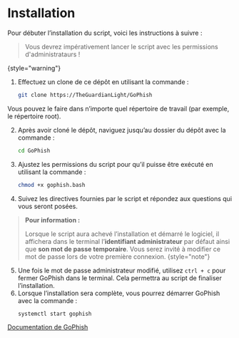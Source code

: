 # Installation

Pour débuter l’installation du script, voici les instructions à suivre :

>
> Vous devrez impérativement lancer le script avec les permissions d'administrataurs !
>
{style="warning"}

1. Effectuez un clone de ce dépôt en utilisant la commande :
    ```Bash
    git clone https://TheGuardianLight/GoPhish
    ```
Vous pouvez le faire dans n’importe quel répertoire de travail (par exemple, le répertoire root).

2. Après avoir cloné le dépôt, naviguez jusqu’au dossier du dépôt avec la commande : 
    ```Bash
    cd GoPhish
    ```
3. Ajustez les permissions du script pour qu’il puisse être exécuté en utilisant la commande :
    ```Bash
    chmod +x gophish.bash
    ```
4. Suivez les directives fournies par le script et répondez aux questions qui vous seront posées.

> **Pour information :**
> 
> Lorsque le script aura achevé l’installation et démarré le logiciel, il affichera dans le terminal l’**identifiant administrateur** par défaut ainsi que **son mot de passe temporaire**. Vous serez invité à modifier ce mot de passe lors de votre première connexion.
{style="note"}

5. Une fois le mot de passe administrateur modifié, utilisez `ctrl + c` pour fermer GoPhish dans le terminal. Cela permettra au script de finaliser l’installation.
6. Lorsque l’installation sera complète, vous pourrez démarrer GoPhish avec la commande :
    ```Bash
    systemctl start gophish
    ```

<seealso>
    <category ref="wrs">
        <a href="https://getgophish.com/documentation/">Documentation de GoPhish</a>
    </category>
</seealso>